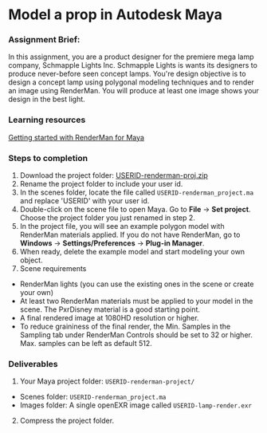 # Model a prop in Autodesk Maya

### Assignment Brief:
In this assignment, you are a product designer for the premiere mega lamp company, Schmapple Lights Inc. Schmapple Lights is wants its designers to produce never-before seen concept lamps. You're design objective is to design a concept lamp using polygonal modeling techniques and to render an image using RenderMan. You will produce at least one image shows your design in the best light.

### Learning resources
[Getting started with RenderMan for Maya](https://www.lynda.com/Renderman-tutorials/Welcome/442861/461592-4.html)

### Steps to completion
1. Download the project folder: [USERID-renderman-proj.zip](https://github.com/michael-collins/3d-learning-materials/blob/master/downloads/USERID-renderman-proj.zip?raw=true)
2. Rename the project folder to include your user id.
3. In the scenes folder, locate the file called ```USERID-renderman_project.ma``` and replace 'USERID' with your user id.
4. Double-click on the scene file to open Maya. Go to **File** -> **Set project**. Choose the project folder you just renamed in step 2.
5. In the project file, you will see an example polygon model with RenderMan materials applied. If you do not have RenderMan, go to **Windows** -> **Settings/Preferences** -> **Plug-in Manager**.
6. When ready, delete the example model and start modeling your own object.
7. Scene requirements
  - RenderMan lights (you can use the existing ones in the scene or create your own)
  - At least two RenderMan materials must be applied to your model in the scene. The PxrDisney material is a good starting point.
  - A final rendered image at 1080HD resolution or higher.
  - To reduce graininess of the final render, the Min. Samples in the Sampling tab under RenderMan Controls should be set to 32 or higher. Max. samples can be left as default 512.

### Deliverables
1. Your Maya project folder: ```USERID-renderman-project/```
 - Scenes folder: ```USERID-renderman_project.ma```
 - Images folder: A single openEXR image called  ```USERID-lamp-render.exr```
2. Compress the project folder.